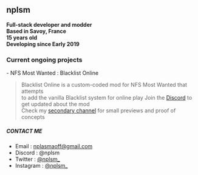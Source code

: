 ## nplsm

**Full-stack developer and modder**  
**Based in Savoy, France**  
**15 years old**  
**Developing since Early 2019**

### Current ongoing projects
\- NFS Most Wanted : Blacklist Online  
> Blacklist Online is a custom-coded mod for NFS Most Wanted that attempts  
> to add the vanilla Blacklist system for online play
Join the [Discord](https://discord.gg/vpQKx87Wfe) to get updated about the mod  
Check my [secondary channel](https://www.youtube.com/@nplsm2) for small previews and proof of concepts


##### CONTACT ME
- Email : nplasmaoff@gmail.com  
- Discord : @nplsm  
- Twitter : [@nplsm_](https://twitter.com/nplsm_)  
- Instagram : [@nplsm_](https://www.instagram.com/nplsm_/)
